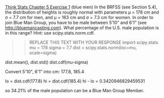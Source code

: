 [Think Stats Chapter 5 Exercise 1](http://greenteapress.com/thinkstats2/html/thinkstats2006.html#toc50) (blue men)
In the BRFSS (see Section 5.4), the distribution of heights is roughly normal with parameters µ = 178 cm and σ = 7.7 cm for men, and µ = 163 cm and σ = 7.3 cm for women.
In order to join Blue Man Group, you have to be male between 5’10” and 6’1” (see http://bluemancasting.com). What percentage of the U.S. male population is in this range? Hint: use scipy.stats.norm.cdf.
>> REPLACE THIS TEXT WITH YOUR RESPONSE
import scipy.stats
mu = 178
sigma = 7.7
dist = scipy.stats.norm(loc=mu, scale=sigma)

dist.mean(), dist.std()
dist.cdf(mu-sigma)

Convert 5'10", 6'1" into cm: 177.8, 185.4

lo = dist.cdf(177.8)
hi = dist.cdf(185.4)
hi - lo = 0.3420946829459531

so 34.21% of the male population can be a Blue Man Group Member.
